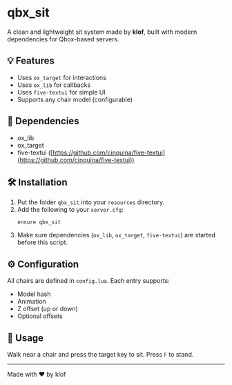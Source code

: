 # qbx_sit

A clean and lightweight sit system made by **klof**, built with modern dependencies for Qbox-based servers.

## 💡 Features
- Uses `ox_target` for interactions
- Uses `ox_lib` for callbacks
- Uses `five-textui` for simple UI
- Supports any chair model (configurable)

## 🧩 Dependencies
- ox_lib
- ox_target
- five-textui ([https://github.com/cinquina/five-textui](https://github.com/cinquina/five-textui))

## 🛠️ Installation
1. Put the folder `qbx_sit` into your `resources` directory.
2. Add the following to your `server.cfg`:
   ```
   ensure qbx_sit
   ```
3. Make sure dependencies (`ox_lib`, `ox_target`, `five-textui`) are started before this script.

## ⚙️ Configuration
All chairs are defined in `config.lua`. Each entry supports:
- Model hash
- Animation
- Z offset (up or down)
- Optional offsets

## 🧪 Usage
Walk near a chair and press the target key to sit. Press `F` to stand.

---

Made with ❤️ by klof
